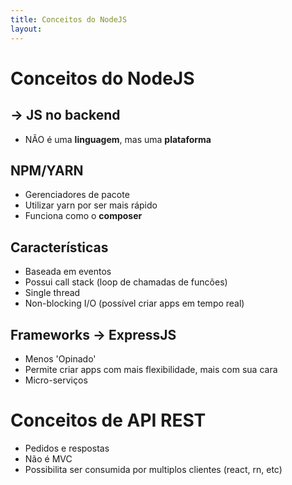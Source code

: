 ```yaml
---
title: Conceitos do NodeJS
layout: 
---
```


# Conceitos do NodeJS
## -> JS no backend

* NÃO é uma **linguagem**, mas uma **plataforma**

## NPM/YARN

* Gerenciadores de pacote
* Utilizar yarn por ser mais rápido
* Funciona como o **composer**

## Características

* Baseada em eventos
* Possui call stack (loop de chamadas de funcões)
* Single thread
* Non-blocking I/O (possível criar apps em tempo real)

## Frameworks -> ExpressJS

* Menos 'Opinado'
* Permite criar apps com mais flexibilidade, mais com sua cara
* Micro-serviços

# Conceitos de API REST

* Pedidos e respostas
* Não é MVC
* Possibilita ser consumida por multiplos clientes (react, rn, etc)